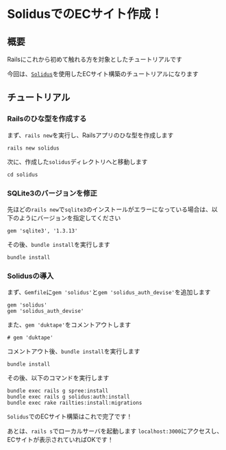 # SolidusでのECサイト作成！
## 概要

Railsにこれから初めて触れる方を対象としたチュートリアルです

今回は、[`Solidus`](https://github.com/solidusio/solidus)を使用したECサイト構築のチュートリアルになります

## チュートリアル
### Railsのひな型を作成する

まず、`rails new`を実行し、Railsアプリのひな型を作成します

```shell
rails new solidus
```

次に、作成した`solidus`ディレクトリへと移動します

```shell
cd solidus
```

### SQLite3のバージョンを修正

先ほどの`rails new`で`sqlite3`のインストールがエラーになっている場合は、以下のようにバージョンを指定してください

```ruby:Gemfile
gem 'sqlite3', '1.3.13'
```

その後、`bundle install`を実行します

```shell
bundle install
```

### Solidusの導入

まず、`Gemfile`に`gem 'solidus'`と`gem 'solidus_auth_devise'`を追加します

```ruby:Gemfile
gem 'solidus'
gem 'solidus_auth_devise'
```

また、`gem 'duktape'`をコメントアウトします

```ruby:Gemfile
# gem 'duktape'
```

コメントアウト後、`bundle install`を実行します

```shell
bundle install
```

その後、以下のコマンドを実行します

```shell
bundle exec rails g spree:install
bundle exec rails g solidus:auth:install
bundle exec rake railties:install:migrations
```

`Solidus`でのECサイト構築はこれで完了です！

あとは、`rails s`でローカルサーバを起動します
`localhost:3000`にアクセスし、ECサイトが表示されていればOKです！
